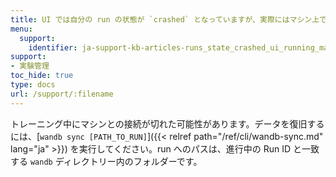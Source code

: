 ```yaml
---
title: UI では自分の run の状態が `crashed` となっていますが、実際にはマシン上でまだ動いています。データを復元するにはどうすればいいですか？
menu:
  support:
    identifier: ja-support-kb-articles-runs_state_crashed_ui_running_machine_get_data
support:
- 実験管理
toc_hide: true
type: docs
url: /support/:filename
---
```


トレーニング中にマシンとの接続が切れた可能性があります。データを復旧するには、[`wandb sync [PATH_TO_RUN]`]({{< relref path="/ref/cli/wandb-sync.md" lang="ja" >}}) を実行してください。run へのパスは、進行中の Run ID と一致する `wandb` ディレクトリー内のフォルダーです。